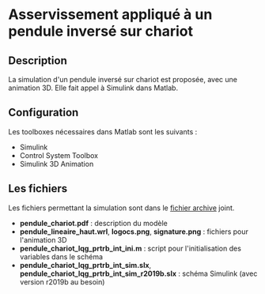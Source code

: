 # Asservissement appliqué à un pendule inversé sur chariot 

## Description

La simulation d'un pendule inversé sur chariot est proposée, avec une animation 3D. Elle fait appel à Simulink dans Matlab.

## Configuration

Les toolboxes nécessaires dans Matlab sont les suivants :
- Simulink
- Control System Toolbox
- Simulink 3D Animation

## Les fichiers

Les fichiers permettant la simulation sont dans le [fichier archive](chariot_et_pendule.zip) joint.

- **pendule_chariot.pdf** : description du modèle
- **pendule_lineaire_haut.wrl**, **logocs.png**, **signature.png** : fichiers pour l'animation 3D
- **pendule_chariot_lqg_prtrb_int_ini.m** : script pour l'initialisation des variables dans le schéma
- **pendule_chariot_lqg_prtrb_int_sim.slx**, **pendule_chariot_lqg_prtrb_int_sim_r2019b.slx** : schéma Simulink (avec version r2019b au besoin)